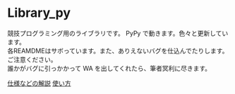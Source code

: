 # Library_py

競技プログラミング用のライブラリです。 PyPy で動きます。色々と更新しています。  
各REAMDMEはサボっています。また、ありえないバグを仕込んでたりします。ご注意ください。  
誰かがバグに引っかかって WA を出してくれたら、筆者冥利に尽きます。  

[仕様などの解説](https://titanium-22.github.io/Library_py/)
[使い方](https://github.com/titanium-22/Library_py/blob/main/docs/HowToUse.md)

